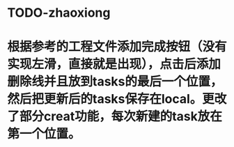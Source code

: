 # TODO-zhaoxiong
# 根据参考的工程文件添加完成按钮（没有实现左滑，直接就是出现），点击后添加删除线并且放到tasks的最后一个位置，然后把更新后的tasks保存在local。更改了部分creat功能，每次新建的task放在第一个位置。
